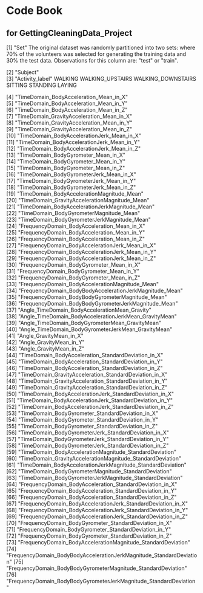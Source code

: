 # Code Book 
## for GettingCleaningData_Project

[1] "Set"
The original dataset was randomly partitioned into two sets: where 70% of the volunteers was selected for generating the training data and 30% the test data. Observations for this column are: "test" or "train".

[2] "Subject"                                                            
[3] "Activity_label"
WALKING
WALKING_UPSTAIRS
WALKING_DOWNSTAIRS
SITTING
STANDING
LAYING

[4] "TimeDomain_BodyAcceleration_Mean_in_X"                              
[5] "TimeDomain_BodyAcceleration_Mean_in_Y"                              
[6] "TimeDomain_BodyAcceleration_Mean_in_Z"                              
[7] "TimeDomain_GravityAcceleration_Mean_in_X"                           
[8] "TimeDomain_GravityAcceleration_Mean_in_Y"                           
[9] "TimeDomain_GravityAcceleration_Mean_in_Z"                           
[10] "TimeDomain_BodyAccelerationJerk_Mean_in_X"                          
[11] "TimeDomain_BodyAccelerationJerk_Mean_in_Y"                          
[12] "TimeDomain_BodyAccelerationJerk_Mean_in_Z"                          
[13] "TimeDomain_BodyGyrometer_Mean_in_X"                                 
[14] "TimeDomain_BodyGyrometer_Mean_in_Y"                                 
[15] "TimeDomain_BodyGyrometer_Mean_in_Z"                                 
[16] "TimeDomain_BodyGyrometerJerk_Mean_in_X"                             
[17] "TimeDomain_BodyGyrometerJerk_Mean_in_Y"                             
[18] "TimeDomain_BodyGyrometerJerk_Mean_in_Z"                             
[19] "TimeDomain_BodyAccelerationMagnitude_Mean"                          
[20] "TimeDomain_GravityAccelerationMagnitude_Mean"                       
[21] "TimeDomain_BodyAccelerationJerkMagnitude_Mean"                      
[22] "TimeDomain_BodyGyrometerMagnitude_Mean"                             
[23] "TimeDomain_BodyGyrometerJerkMagnitude_Mean"                         
[24] "FrequencyDomain_BodyAcceleration_Mean_in_X"                         
[25] "FrequencyDomain_BodyAcceleration_Mean_in_Y"                         
[26] "FrequencyDomain_BodyAcceleration_Mean_in_Z"                         
[27] "FrequencyDomain_BodyAccelerationJerk_Mean_in_X"                     
[28] "FrequencyDomain_BodyAccelerationJerk_Mean_in_Y"                     
[29] "FrequencyDomain_BodyAccelerationJerk_Mean_in_Z"                     
[30] "FrequencyDomain_BodyGyrometer_Mean_in_X"                            
[31] "FrequencyDomain_BodyGyrometer_Mean_in_Y"                            
[32] "FrequencyDomain_BodyGyrometer_Mean_in_Z"                            
[33] "FrequencyDomain_BodyAccelerationMagnitude_Mean"                     
[34] "FrequencyDomain_BodyBodyAccelerationJerkMagnitude_Mean"             
[35] "FrequencyDomain_BodyBodyGyrometerMagnitude_Mean"                    
[36] "FrequencyDomain_BodyBodyGyrometerJerkMagnitude_Mean"                
[37] "Angle_TimeDomain_BodyAccelerationMean_Gravity"                      
[38] "Angle_TimeDomain_BodyAccelerationJerkMean_GravityMean"              
[39] "Angle_TimeDomain_BodyGyrometerMean_GravityMean"                     
[40] "Angle_TimeDomain_BodyGyrometerJerkMean_GravityMean"                 
[41] "Angle_GravityMean_in_X"                                             
[42] "Angle_GravityMean_in_Y"                                             
[43] "Angle_GravityMean_in_Z"                                             
[44] "TimeDomain_BodyAcceleration_StandardDeviation_in_X"                 
[45] "TimeDomain_BodyAcceleration_StandardDeviation_in_Y"                 
[46] "TimeDomain_BodyAcceleration_StandardDeviation_in_Z"                 
[47] "TimeDomain_GravityAcceleration_StandardDeviation_in_X"              
[48] "TimeDomain_GravityAcceleration_StandardDeviation_in_Y"              
[49] "TimeDomain_GravityAcceleration_StandardDeviation_in_Z"              
[50] "TimeDomain_BodyAccelerationJerk_StandardDeviation_in_X"             
[51] "TimeDomain_BodyAccelerationJerk_StandardDeviation_in_Y"             
[52] "TimeDomain_BodyAccelerationJerk_StandardDeviation_in_Z"             
[53] "TimeDomain_BodyGyrometer_StandardDeviation_in_X"                    
[54] "TimeDomain_BodyGyrometer_StandardDeviation_in_Y"                    
[55] "TimeDomain_BodyGyrometer_StandardDeviation_in_Z"                    
[56] "TimeDomain_BodyGyrometerJerk_StandardDeviation_in_X"                
[57] "TimeDomain_BodyGyrometerJerk_StandardDeviation_in_Y"                
[58] "TimeDomain_BodyGyrometerJerk_StandardDeviation_in_Z"                
[59] "TimeDomain_BodyAccelerationMagnitude_StandardDeviation"             
[60] "TimeDomain_GravityAccelerationMagnitude_StandardDeviation"          
[61] "TimeDomain_BodyAccelerationJerkMagnitude_StandardDeviation"         
[62] "TimeDomain_BodyGyrometerMagnitude_StandardDeviation"                
[63] "TimeDomain_BodyGyrometerJerkMagnitude_StandardDeviation"            
[64] "FrequencyDomain_BodyAcceleration_StandardDeviation_in_X"            
[65] "FrequencyDomain_BodyAcceleration_StandardDeviation_in_Y"            
[66] "FrequencyDomain_BodyAcceleration_StandardDeviation_in_Z"            
[67] "FrequencyDomain_BodyAccelerationJerk_StandardDeviation_in_X"        
[68] "FrequencyDomain_BodyAccelerationJerk_StandardDeviation_in_Y"        
[69] "FrequencyDomain_BodyAccelerationJerk_StandardDeviation_in_Z"        
[70] "FrequencyDomain_BodyGyrometer_StandardDeviation_in_X"               
[71] "FrequencyDomain_BodyGyrometer_StandardDeviation_in_Y"               
[72] "FrequencyDomain_BodyGyrometer_StandardDeviation_in_Z"               
[73] "FrequencyDomain_BodyAccelerationMagnitude_StandardDeviation"        
[74] "FrequencyDomain_BodyBodyAccelerationJerkMagnitude_StandardDeviation"
[75] "FrequencyDomain_BodyBodyGyrometerMagnitude_StandardDeviation"       
[76] "FrequencyDomain_BodyBodyGyrometerJerkMagnitude_StandardDeviation"   